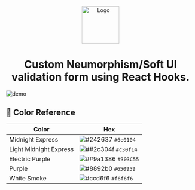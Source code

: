 <div align="center">
  <img alt="Logo" src="https://i.ibb.co/4Mf47Tv/nemanja-Logo.png" width="100" />
</div>
<h1 align="center">
Custom Neumorphism/Soft UI validation form using React Hooks. 
</h1>

![demo](https://i.ibb.co/DRVy551/Screenshot-60.png)

## 🎨 Color Reference

| Color                  | Hex                                                                 |
| ---------------------- | ------------------------------------------------------------------- |
| Midnight Express       | ![#242637](https://via.placeholder.com/10/0a192f?text=+) `#6e0104`  |
| Light Midnight Express | ![##2c304f](https://via.placeholder.com/10/0a192f?text=+) `#c30f14` |
| Electric Purple        | ![##9a1386](https://via.placeholder.com/10/303C55?text=+) `#303C55` |
| Purple                 | ![#8892b0](https://via.placeholder.com/10/8892b0?text=+) `#650959`  |
| White Smoke            | ![#ccd6f6](https://via.placeholder.com/10/ccd6f6?text=+) `#f6f6f6`  |
